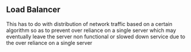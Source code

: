 ## Load Balancer
This has to do with distribution of network traffic based on a certain algorithm so as to prevent over reliance on a single server which may eventually leave the server non functional or slowed down service due to the over reliance on a single server 